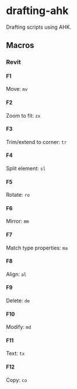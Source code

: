 # drafting-ahk

Drafting scripts using AHK.

## Macros

### Revit

#### F1

Move: `mv`

#### F2

Zoom to fit: `zx`

#### F3

Trim/extend to corner: `tr`

#### F4

Split element: `sl`

#### F5

Rotate: `ro`

#### F6

Mirror: `mm`

#### F7

Match type properties: `ma`

#### F8

Align: `al`

#### F9

Delete: `de`

#### F10

Modify: `md`

#### F11

Text: `tx`

#### F12

Copy: `co`
